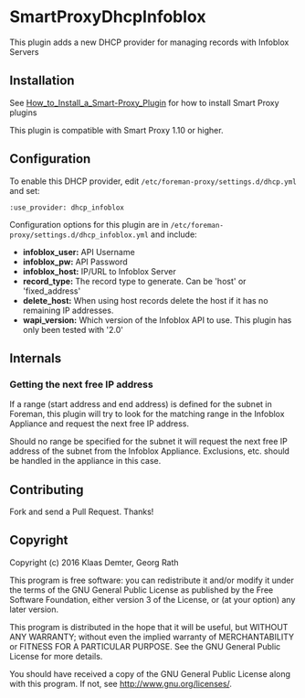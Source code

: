 # SmartProxyDhcpInfoblox

This plugin adds a new DHCP provider for managing records with Infoblox Servers

## Installation

See [How_to_Install_a_Smart-Proxy_Plugin](http://projects.theforeman.org/projects/foreman/wiki/How_to_Install_a_Smart-Proxy_Plugin)
for how to install Smart Proxy plugins

This plugin is compatible with Smart Proxy 1.10 or higher.

## Configuration

To enable this DHCP provider, edit `/etc/foreman-proxy/settings.d/dhcp.yml` and set:

    :use_provider: dhcp_infoblox

Configuration options for this plugin are in `/etc/foreman-proxy/settings.d/dhcp_infoblox.yml` and include:

- **infoblox_user:** API Username
- **infoblox_pw:** API Password
- **infoblox_host:** IP/URL to Infoblox Server
- **record_type:** The record type to generate. Can be 'host' or 'fixed_address'
- **delete_host:** When using host records delete the host if it has no remaining IP addresses.
- **wapi_version:** Which version of the Infoblox API to use. This plugin has only been tested with '2.0'

## Internals

### Getting the next free IP address

If a range (start address and end address) is defined for the subnet in Foreman, this plugin
will try to look for the matching range in the Infoblox Appliance and request the next free IP
address.

Should no range be specified for the subnet it will request the next free IP address of the subnet
from the Infoblox Appliance.
Exclusions, etc. should be handled in the appliance in this case.

## Contributing

Fork and send a Pull Request. Thanks!

## Copyright

Copyright (c) 2016 Klaas Demter, Georg Rath

This program is free software: you can redistribute it and/or modify
it under the terms of the GNU General Public License as published by
the Free Software Foundation, either version 3 of the License, or
(at your option) any later version.

This program is distributed in the hope that it will be useful,
but WITHOUT ANY WARRANTY; without even the implied warranty of
MERCHANTABILITY or FITNESS FOR A PARTICULAR PURPOSE.  See the
GNU General Public License for more details.

You should have received a copy of the GNU General Public License
along with this program.  If not, see <http://www.gnu.org/licenses/>.

